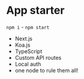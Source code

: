 # App starter

`npm i` - `npm start`

- Next.js
- Koa.js
- TypeScript
- Custom API routes
- Local auth
- one node to rule them all!
